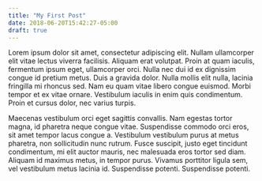```yaml
---
title: "My First Post"
date: 2018-06-20T15:42:27-05:00
draft: true
---
```


Lorem ipsum dolor sit amet, consectetur adipiscing elit. Nullam ullamcorper elit vitae lectus viverra facilisis. Aliquam erat volutpat. Proin at quam iaculis, fermentum ipsum eget, ullamcorper orci. Nulla nec dui id ex dignissim congue id pretium metus. Duis a gravida dolor. Nulla mollis elit nulla, lacinia fringilla mi rhoncus sed. Nam eu quam vitae libero congue euismod. Morbi tempor et ex vitae ornare. Vestibulum iaculis in enim quis condimentum. Proin et cursus dolor, nec varius turpis.

Maecenas vestibulum orci eget sagittis convallis. Nam egestas tortor magna, id pharetra neque congue vitae. Suspendisse commodo orci eros, sit amet tempor lacus congue a. Vestibulum vestibulum purus at metus pharetra, non sollicitudin nunc rutrum. Fusce suscipit, justo eget tincidunt condimentum, mi elit auctor mauris, nec malesuada eros tortor sed diam. Aliquam id maximus metus, in tempor purus. Vivamus porttitor ligula sem, vel vestibulum metus lacinia id. Suspendisse potenti. Suspendisse potenti. 
